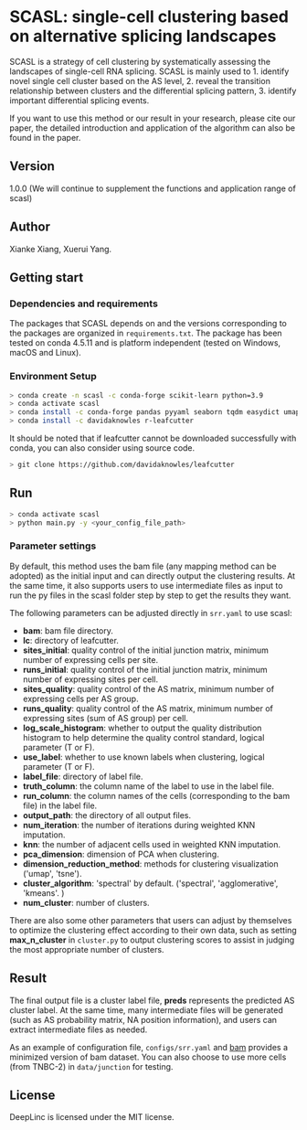 # SCASL: single-cell clustering based on alternative splicing landscapes #
SCASL is a strategy of cell clustering by systematically assessing the landscapes of single-cell RNA splicing. SCASL is mainly used to 1. identify novel single cell cluster based on the AS level, 2. reveal the transition relationship between clusters and the differential splicing pattern, 3. identify important differential splicing events.

If you want to use this method or our result in your research, please cite our paper, the detailed introduction and application of the algorithm can also be found in the paper.

## Version
1.0.0 (We will continue to supplement the functions and application range of scasl)

## Author
Xianke Xiang, Xuerui Yang.

## Getting start ##

### Dependencies and requirements
The packages that SCASL depends on and the versions corresponding to the packages are organized in `requirements.txt`. The package has been tested on conda 4.5.11 and is platform independent (tested on Windows, macOS and Linux). 

### Environment Setup
```bash
> conda create -n scasl -c conda-forge scikit-learn python=3.9
> conda activate scasl
> conda install -c conda-forge pandas pyyaml seaborn tqdm easydict umap-learn
> conda install -c davidaknowles r-leafcutter
```

It should be noted that if leafcutter cannot be downloaded successfully with conda, you can also consider using source code.
```bash
> git clone https://github.com/davidaknowles/leafcutter
```

## Run
```bash
> conda activate scasl
> python main.py -y <your_config_file_path>
```

### Parameter settings
By default, this method uses the bam file (any mapping method can be adopted) as the initial input and can directly output the clustering results. At the same time, it also supports users to use intermediate files as input to run the py files in the scasl folder step by step to get the results they want. 

The following parameters can be adjusted directly in `srr.yaml` to use scasl:

- **bam**: bam file directory.
- **lc**: directory of leafcutter.
- **sites_initial**: quality control of the initial junction matrix, minimum number of expressing cells per site.
- **runs_initial**: quality control of the initial junction matrix, minimum number of expressing sites per cell.
- **sites_quality**: quality control of the AS matrix, minimum number of expressing cells per AS group.
- **runs_quality**: quality control of the AS matrix, minimum number of expressing sites (sum of AS group) per cell.
- **log_scale_histogram**: whether to output the quality distribution histogram to help determine the quality control standard, logical parameter (T or F).
- **use_label**: whether to use known labels when clustering, logical parameter (T or F).
- **label_file**: directory of label file.
- **truth_column**: the column name of the label to use in the label file.
- **run_column**: the column names of the cells (corresponding to the bam file) in the label file.
- **output_path**: the directory of all output files.
- **num_iteration**: the number of iterations during weighted KNN imputation.
- **knn**: the number of adjacent cells used in weighted KNN imputation.
- **pca_dimension**: dimension of PCA when clustering.
- **dimension_reduction_method**: methods for clustering visualization ('umap', 'tsne').
- **cluster_algorithm**: 'spectral' by default. ('spectral', 'agglomerative', 'kmeans'. )
- **num_cluster**: number of clusters.

There are also some other parameters that users can adjust by themselves to optimize the clustering effect according to their own data, such as setting **max_n_cluster** in `cluster.py` to output clustering scores to assist in judging the most appropriate number of clusters.

## Result
The final output file is a cluster label file, **preds** represents the predicted AS cluster label. At the same time, many intermediate files will be generated (such as AS probability matrix, NA position information), and users can extract intermediate files as needed.

As an example of configuration file, `configs/srr.yaml` and [bam](https://drive.google.com/drive/folders/1sFBoileBgYH46QiW6mohR82fr4DUhzGJ?usp=sharing) provides a minimized version of bam dataset. You can also choose to use more cells (from TNBC-2) in `data/junction` for testing.

## License
DeepLinc is licensed under the MIT license.